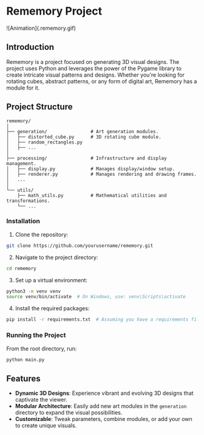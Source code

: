 # Rememory Project

!\[Animation](.rememory.gif)

## Introduction

Rememory is a project focused on generating 3D visual designs. The project uses Python and leverages the power of the Pygame library to create intricate visual patterns and designs. Whether you're looking for rotating cubes, abstract patterns, or any form of digital art, Rememory has a module for it.

## Project Structure

```
rememory/
│
├── generation/                # Art generation modules.
│   ├── distorted_cube.py      # 3D rotating cube module.
│   ├── random_rectangles.py
│   ├── ...
│
├── processing/                # Infrastructure and display management.
│   ├── display.py             # Manages display/window setup.
│   ├── renderer.py            # Manages rendering and drawing frames.
│   ...
│
└── utils/
    ├── math_utils.py          # Mathematical utilities and transformations.
    └── ...
```

### Installation

1. Clone the repository:
```bash
git clone https://github.com/yourusername/rememory.git
```

2. Navigate to the project directory:
```bash
cd rememory
```

3. Set up a virtual environment:
```bash
python3 -m venv venv
source venv/bin/activate  # On Windows, use: venv\Scripts\activate
```

4. Install the required packages:
```bash
pip install -r requirements.txt  # Assuming you have a requirements file.
```

### Running the Project

From the root directory, run:
```bash
python main.py
```

## Features

- **Dynamic 3D Designs**: Experience vibrant and evolving 3D designs that captivate the viewer.
- **Modular Architecture**: Easily add new art modules in the `generation` directory to expand the visual possibilities.
- **Customizable**: Tweak parameters, combine modules, or add your own to create unique visuals.
